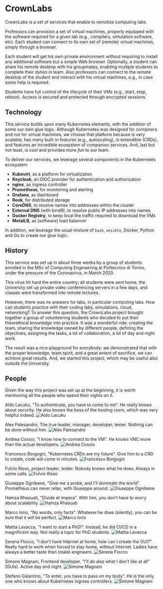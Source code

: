 # CrownLabs

CrownLabs is a set of services that enable to remotize computing labs.

Professors can provision a set of virtual machines, properly equipped with the software required for a given lab (e.g., compilers, simulation software, etc).
Each student can connect to its own set of (remote) virtual machines, simply through a browser.

Each student will get his own private environment without requiring to install any additional software but a simple Web browser.
Optionally, a student can share his remote desktop with his groupmates, enabling multiple students to complete their duties in team.
Also professors can connect to the remote desktop of the student and interact with his virtual machines, e.g., in case some help is required.

Students have full control of the lifecycle of their VMs (e.g., start, stop, reboot). Access is secured and protected through encrypted sessions.


## Technology
This service builds upon many Kubernetes elements, with the addition of some our own glue logic.
Although Kubernetes was designed for containers and not for virtual machines, we choose that platform because is very scalable, has many built-in features (e.g., autoscaling), is extendible (CRDs), and features an incredible ecosystem of companion services. And, last but not least, is *cool* and provides more *fun* to our team.

To deliver our services, we leverage several components in the Kubernetes ecosystem:
- **Kubevirt**, as a platform for virtualization
- **Keycloak**, an OIDC provider for authentication and authorization
- **nginx**, as ingress controller
- **Prometheus**, for monitoring and alerting
- **Grafana**, as dashboard
- **Rook**, for distributed storage
- **CoreDNS**, to resolve names into addresses within the cluster
- **External DNS** (with bind9), to resolve public IP addresses into names
- **Docker Registry**, to keep local the traffic required to download the VMs
- **MetalLB**, as (software) load balancer

In addition, we leverage the usual mixture of `bash`, `ansible`, Docker, Python and Go to create our glue logic.


## History
This service was set up in about three weeks by a group of students enrolled in the MSc of Computing Engineering at Politecnico di Torino, under the pressure of the Coronavirus, in March 2020.

This virus hit hard the entire country; all students were sent home, the University set up private video conferencing servers in a few days, and classes were transformed into remote lectures.

However, there was no answers for labs, in particular computing labs. How can students practice with their coding labs, simulations, cloud, networking?
To answer this question, the CrownLabs project brought together a group of volunteering students who decided to put their theorethical knowledge into practice.
It was a wonderful ride: creating the team, sharing the knowledge owned by different people, defining the objectives, assigning the tasks, a lot of collaboration, a lot of day and night work.

The result was a nice playground for everybody: we demonstrated that with the proper knowledge, team spirit, and a great extent of sacrifice, we can achieve great results.
And, we started this project, which may be useful also outside the University.

## People
Given the way this project was set up at the beginning, it is worth mentioning all the people who spend their nights on it.

Aldo Lacuku, "To authenticate, you have to come to me". He really knows about security. He also knows the boss of the hosting room, which was very helpful indeed.
![Aldo Lacuku](images/aldo.jpg "Aldo Lacuku")

Alex Palesandro, The true leader, manager, developer, tester. Nothing can be done without him.
![Alex Palesandro](images/alex.jpg "Alex Palesandro")

Andrea Cossio, "I know how to connect to the VM". He knows VNC more than the actual developers.
![Andrea Cossio](images/andrea.jpg "Andrea Cossio")

Francesco Borgogni, "Kubernetes CRDs are my future". Give him to a CRD to create, code will come in minutes.
![Francesco Borgogni](images/francesco.jpg "Francesco Borgogni")

Fulvio Risso, project leader, tester. Nobody knows what he does. Always in some calls.
![Fulvio Risso](images/fulvio.jpg "Fulvio Risso")

Giuseppe Ognibene, "Give me a probe, and I'll dominate the world". Prometheus can never relax, with Giuseppe around.
![Giuseppe Ognibene](images/giuseppe.jpg "Giuseppe Ognibene")

Hamza Rhaouati, "Divide et impera". With him, you don't have to worry about scalability.
![Hamza Rhaouati](images/hamza.jpg "Hamza Rhaouati")

Marco Iorio, "No words, only facts". Whatever he does (silently), you can be sure that it will be perfect.
![Marco Iorio](images/marco.jpg "Marco Iorio")

Mattia Lavacca, "I want to start a PhD!". Instead, he did CI/CD in a magnificent way. Not really a topic for PhD students.
![Mattia Lavacca](images/mattia.jpg "Mattia Lavacca")

Serena Flocco, "I don't have Internet at home, how can I create the GUI?". Really hard to work when forced to stay home, without Internet. Ladies have always a better taste than (male) engineers.
![Serena Flocco](images/serena.jpg "Serena Flocco")

Simone Magnani, Frontend developer, "I'll do also what I don't  like at all" (GUIs). Active day and night.
![Simone Magnani](images/simone.jpg "Simone Magnani")

Stefano Galantino, "To enter, you have to pass on my body". He is the only one who knows about Kubernetes ingress controllers.
![Simone Magnani](images/simone.jpg "Simone Magnani")
